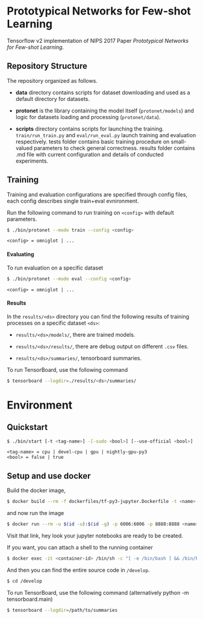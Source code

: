 # Prototypical Networks for Few-shot Learning

Tensorflow v2 implementation of NIPS 2017 Paper _Prototypical Networks for Few-shot Learning_.

## Repository Structure
The repository organized as follows. 

- **data** directory contains scripts for dataset downloading and used as a default directory for datasets.

- **protonet** is the library containing the model itself (`protonet/models`) and logic for datasets loading and processing (`protonet/data`). 

- **scripts** directory contains scripts for launching the training. `train/run_train.py` and `eval/run_eval.py` launch training and evaluation respectively. tests folder contains basic training procedure on small-valued parameters to check general correctness. results folder contains .md file with current configuration and details of conducted experiments.

## Training

Training and evaluation configurations are specified through config files, each config describes single train+eval evnironment.

Run the following command to run training on `<config>` with default parameters.

```sh
$ ./bin/protonet --mode train --config <config>
```

`<config> = omniglot | ...`

#### Evaluating

To run evaluation on a specific dataset

```sh
$ ./bin/protonet --mode eval --config <config>
```

`<config> = omniglot | ...`

#### Results

In the `results/<ds>` directory you can find the following results of training processes on a specific dataset `<ds>`:

-  `results/<ds>/models/`, there are trained models.

-  `results/<ds>/results/`, there are debug output on different `.csv` files.

-  `results/<ds>/summaries/`, tensorboard summaries.

To run TensorBoard, use the following command 

```sh
$ tensorboard --logdir=./results/<ds>/summaries/
```

# Environment

## Quickstart

```sh
$ ./bin/start [-t <tag-name>] -[-sudo <bool>] [--use-official <bool>]
```

```
<tag-name> = cpu | devel-cpu | gpu | nightly-gpu-py3
<bool> = false | true
```

## Setup and use docker

Build the docker image,

```sh
$ docker build --rm -f dockerfiles/tf-py3-jupyter.Dockerfile -t <name>:latest .
```

and now run the image

```sh
$ docker run --rm -u $(id -u):$(id -g) -p 6006:6006 -p 8888:8888 <name>:latest
```

Visit that link, hey look your jupyter notebooks are ready to be created.

If you want, you can attach a shell to the running container

```sh
$ docker exec -it <container-id> /bin/sh -c "[ -e /bin/bash ] && /bin/bash || /bin/sh"
```

And then you can find the entire source code in `/develop`.

```sh
$ cd /develop
```

To run TensorBoard, use the following command (alternatively python -m tensorboard.main)

```sh
$ tensorboard --logdir=/path/to/summaries
```